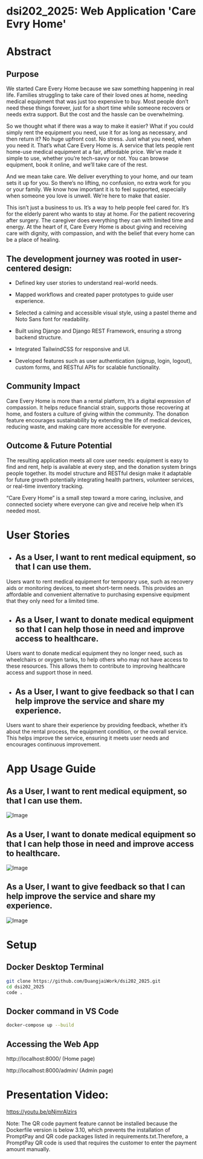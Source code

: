 # dsi202_2025: Web Application 'Care Evry Home'
# Abstract
## Purpose
We started Care Every Home because we saw something happening in real life. Families struggling to take care of their loved ones at home, needing medical equipment that was just too expensive to buy. Most people don’t need these things forever, just for a short time while someone recovers or needs extra support. But the cost and the hassle can be overwhelming.

So we thought what if there was a way to make it easier? What if you could simply rent the equipment you need, use it for as long as necessary, and then return it? No huge upfront cost. No stress. Just what you need, when you need it. That’s what Care Every Home is. A service that lets people rent home-use medical equipment at a fair, affordable price. We’ve made it simple to use, whether you’re tech-savvy or not. You can browse equipment, book it online, and we’ll take care of the rest. 

And we mean take care. We deliver everything to your home, and our team sets it up for you. So there’s no lifting, no confusion, no extra work for you or your family. We know how important it is to feel supported, especially when someone you love is unwell. We’re here to make that easier.

This isn’t just a business to us. It’s a way to help people feel cared for. It’s for the elderly parent who wants to stay at home. For the patient recovering after surgery. The caregiver does everything they can with limited time and energy. At the heart of it, Care Every Home is about giving and receiving care with dignity, with compassion, and with the belief that every home can be a place of healing.

## The development journey was rooted in user-centered design:

- Defined key user stories to understand real-world needs.

- Mapped workflows and created paper prototypes to guide user experience.

- Selected a calming and accessible visual style, using a pastel theme and Noto Sans font for readability.

- Built using Django and Django REST Framework, ensuring a strong backend structure.

- Integrated TailwindCSS for responsive and UI.

- Developed features such as user authentication (signup, login, logout), custom forms, and RESTful APIs for scalable functionality.

## Community Impact
Care Every Home is more than a rental platform, It’s a digital expression of compassion. It helps reduce financial strain, supports those recovering at home, and fosters a culture of giving within the community. The donation feature encourages sustainability by extending the life of medical devices, reducing waste, and making care more accessible for everyone.

## Outcome & Future Potential
The resulting application meets all core user needs: equipment is easy to find and rent, help is available at every step, and the donation system brings people together. Its model structure and RESTful design make it adaptable for future growth potentially integrating health partners, volunteer services, or real-time inventory tracking.

“Care Every Home” is a small step toward a more caring, inclusive, and connected society where everyone can give and receive help when it’s needed most.

# User Stories
- ## As a User, I want to rent medical equipment, so that I can use them.
Users want to rent medical equipment for temporary use, such as recovery aids or monitoring devices, to meet short-term needs. This provides an affordable and convenient alternative to purchasing expensive equipment that they only need for a limited time.
- ## As a User, I want to donate medical equipment so that I can help those in need and improve access to healthcare.
Users want to donate medical equipment they no longer need, such as wheelchairs or oxygen tanks, to help others who may not have access to these resources. This allows them to contribute to improving healthcare access and support those in need.
- ## As a User, I want to give feedback so that I can help improve the service and share my experience.
Users want to share their experience by providing feedback, whether it’s about the rental process, the equipment condition, or the overall service. This helps improve the service, ensuring it meets user needs and encourages continuous improvement.

# App Usage Guide
## As a User, I want to rent medical equipment, so that I can use them.
![Image](https://github.com/user-attachments/assets/1e8c1430-a6f1-4c6e-b748-fae925e63bc3)
## As a User, I want to donate medical equipment so that I can help those in need and improve access to healthcare.
![Image](https://github.com/user-attachments/assets/bf0b1d0e-cc50-416e-b28c-2ece83ec9a0f)
## As a User, I want to give feedback so that I can help improve the service and share my experience.
![Image](https://github.com/user-attachments/assets/7fba875d-3192-444e-b830-420ce594c4f1)

# Setup
## Docker Desktop Terminal
```bash
git clone https://github.com/DuangjaiWork/dsi202_2025.git
cd dsi202_2025
code .
```
## Docker command in VS Code
```bash
docker-compose up --build
```
## Accessing the Web App
http://localhost:8000/ (Home page)

http://localhost:8000/admin/ (Admin page)

# Presentation Video:
https://youtu.be/pNjmrAlzirs


Note:
The QR code payment feature cannot be installed because the Dockerfile version is below 3.10, which prevents the installation of PromptPay and QR code packages listed in requirements.txt.Therefore, a PromptPay QR code is used that requires the customer to enter the payment amount manually.
